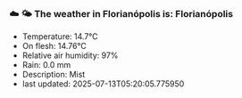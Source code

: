 ### ☁️ 🌤️  The weather in Florianópolis is: Florianópolis

- Temperature: 14.7°C
- On flesh: 14.76°C
- Relative air humidity: 97%
- Rain: 0.0 mm
- Description: Mist
- last updated: 2025-07-13T05:20:05.775950
